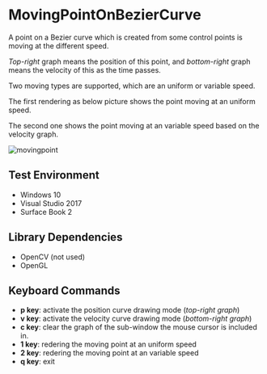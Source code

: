# MovingPointOnBezierCurve

A point on a Bezier curve which is created from some control points is moving at the different speed.

*Top-right* graph means the position of this point, and *bottom-right* graph means the velocity of this as the time passes.

Two moving types are supported, which are an uniform or variable speed.

The first rendering as below picture shows the point moving at an uniform speed.

The second one shows the point moving at an variable speed based on the velocity graph.




![movingpoint](https://user-images.githubusercontent.com/17864157/62411453-d97ad480-b62d-11e9-9271-1e67bcec5697.gif)






## Test Environment
  * Windows 10
  * Visual Studio 2017
  * Surface Book 2
  
## Library Dependencies
  * OpenCV (not used)
  * OpenGL

## Keyboard Commands
  * **p key**: activate the position curve drawing mode (*top-right graph*)
  * **v key**: activate the velocity curve drawing mode (*bottom-right graph*)
  * **c key**: clear the graph of the sub-window the mouse cursor is included in.
  * **1 key**: redering the moving point at an uniform speed
  * **2 key**: redering the moving point at an variable speed
  * **q key**: exit
